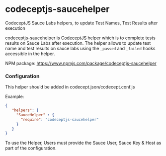 # codeceptjs-saucehelper
CodeceptJS Sauce Labs helpers, to update Test Names, Test Results after execution 

codeceptjs-saucehelper is [CodeceptJS](https://codecept.io/) helper which is to complete tests results on Sauce Labs after execution. The helper allows to update test name and
test results on sauce labs using the `_passed` and `_failed` hooks accessible in the helper.

NPM package: https://www.npmjs.com/package/codeceptjs-saucehelper

### Configuration

This helper should be added in codecept.json/codecept.conf.js

Example:

```json
{
   "helpers": {
     "SauceHelper" : {
       "require": "codeceptjs-saucehelper"
     }
   }
}
```
To use the Helper, Users must provide the Sauce User, Sauce Key & Host as part of the configuration.
